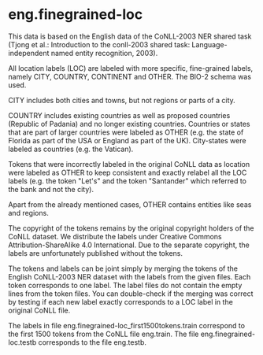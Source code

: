 # eng.finegrained-loc

This data is based on the English data of the  CoNLL-2003 NER shared 
task (Tjong et al.: Introduction to the conll-2003 shared task: 
Language-independent named entity recognition, 2003).

All location labels (LOC) are labeled with more specific, fine-grained labels, 
namely CITY, COUNTRY, CONTINENT and OTHER. The BIO-2 schema was used.

CITY includes both cities and towns, but not regions or parts of a city.

COUNTRY includes existing countries as well as proposed countries (Republic
of Padania) and no longer existing countries. Countries or states
that are part of larger countries were labeled as OTHER (e.g.
the state of Florida as part of the USA or England as part of the UK). 
City-states were labeled as countries (e.g. the Vatican).

Tokens that were incorrectly labeled in the original CoNLL data as location
were labeled as OTHER to keep consistent and exactly relabel all the LOC
labels (e.g. the token "Let's" and the token "Santander" which referred to
the bank and not the city).

Apart from the already mentioned cases, OTHER contains entities like
seas and regions.

The copyright of the tokens remains by the original copyright holders
of the CoNLL dataset. We distribute the labels under Creative Commons 
Attribution-ShareAlike 4.0 International. Due to the separate copyright, 
the labels are unfortunately published without the tokens.

The tokens and labels can be joint simply by merging the tokens of
the English CoNLL-2003 NER dataset with the labels from the given files. 
Each token corresponds to one label. The label files
do not contain the empty lines from the token files. You can
double-check if the merging was correct by testing if each new label 
exactly corresponds to a LOC label in the original
CoNLL file.

The labels in file eng.finegrained-loc_first1500tokens.train correspond
to the first 1500 tokens from the CoNLL file eng.train. The file
eng.finegrained-loc.testb corresponds to the file eng.testb.
